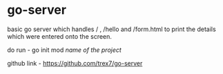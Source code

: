# go-server


basic go server which handles / , /hello and /form.html to print the details which were entered onto the screen.

do run  - go init mod *name of the project*

github link - https://github.com/trex7/go-server

